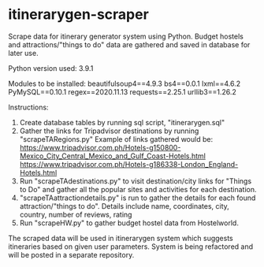 # itinerarygen-scraper
Scrape data for itinerary generator system using Python. Budget hostels and attractions/"things to do" data are gathered and saved in database for later use.

Python version used: 3.9.1

Modules to be installed:
beautifulsoup4==4.9.3
bs4==0.0.1
lxml==4.6.2
PyMySQL==0.10.1
regex==2020.11.13
requests==2.25.1
urllib3==1.26.2

Instructions:
1. Create database tables by running sql script, "itinerarygen.sql"
2. Gather the links for Tripadvisor destinations by running "scrapeTARegions.py"
   Example of links gathered would be:
        https://www.tripadvisor.com.ph/Hotels-g150800-Mexico_City_Central_Mexico_and_Gulf_Coast-Hotels.html
        https://www.tripadvisor.com.ph/Hotels-g186338-London_England-Hotels.html
3. Run "scrapeTAdestinations.py" to visit destination/city links for "Things to Do" and gather all the popular sites and activities for each destination.
4. "scrapeTAattractiondetails.py" is run to gather the details for each found attraction/"things to do". Details include name, coordinates, city, country, number of reviews, rating
5. Run "scrapeHW.py" to gather budget hostel data from Hostelworld.

The scraped data will be used in itinerarygen system which suggests itineraries based on given user parameters. System is being refactored and will be posted in a separate repository.
   


